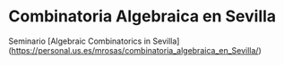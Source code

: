 # Combinatoria Algebraica en Sevilla


Seminario [Algebraic Combinatorics in Sevilla]
(https://personal.us.es/mrosas/combinatoria_algebraica_en_Sevilla/)
